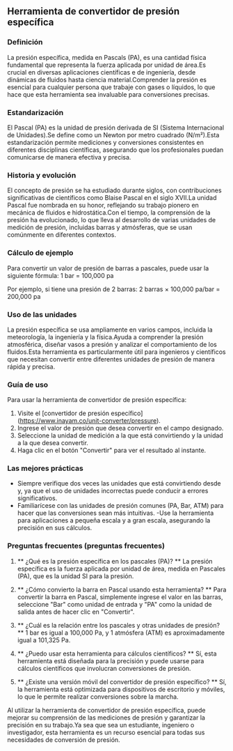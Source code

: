 ## Herramienta de convertidor de presión específica

### Definición
La presión específica, medida en Pascals (PA), es una cantidad física fundamental que representa la fuerza aplicada por unidad de área.Es crucial en diversas aplicaciones científicas e de ingeniería, desde dinámicas de fluidos hasta ciencia material.Comprender la presión es esencial para cualquier persona que trabaje con gases o líquidos, lo que hace que esta herramienta sea invaluable para conversiones precisas.

### Estandarización
El Pascal (PA) es la unidad de presión derivada de SI (Sistema Internacional de Unidades).Se define como un Newton por metro cuadrado (N/m²).Esta estandarización permite mediciones y conversiones consistentes en diferentes disciplinas científicas, asegurando que los profesionales puedan comunicarse de manera efectiva y precisa.

### Historia y evolución
El concepto de presión se ha estudiado durante siglos, con contribuciones significativas de científicos como Blaise Pascal en el siglo XVII.La unidad Pascal fue nombrada en su honor, reflejando su trabajo pionero en mecánica de fluidos e hidrostática.Con el tiempo, la comprensión de la presión ha evolucionado, lo que lleva al desarrollo de varias unidades de medición de presión, incluidas barras y atmósferas, que se usan comúnmente en diferentes contextos.

### Cálculo de ejemplo
Para convertir un valor de presión de barras a pascales, puede usar la siguiente fórmula:
1 bar = 100,000 pa

Por ejemplo, si tiene una presión de 2 barras:
2 barras × 100,000 pa/bar = 200,000 pa

### Uso de las unidades
La presión específica se usa ampliamente en varios campos, incluida la meteorología, la ingeniería y la física.Ayuda a comprender la presión atmosférica, diseñar vasos a presión y analizar el comportamiento de los fluidos.Esta herramienta es particularmente útil para ingenieros y científicos que necesitan convertir entre diferentes unidades de presión de manera rápida y precisa.

### Guía de uso
Para usar la herramienta de convertidor de presión específica:
1. Visite el [convertidor de presión específico] (https://www.inayam.co/unit-converter/pressure).
2. Ingrese el valor de presión que desea convertir en el campo designado.
3. Seleccione la unidad de medición a la que está convirtiendo y la unidad a la que desea convertir.
4. Haga clic en el botón "Convertir" para ver el resultado al instante.

### Las mejores prácticas
- Siempre verifique dos veces las unidades que está convirtiendo desde y, ya que el uso de unidades incorrectas puede conducir a errores significativos.
- Familiarícese con las unidades de presión comunes (PA, Bar, ATM) para hacer que las conversiones sean más intuitivas.
-Use la herramienta para aplicaciones a pequeña escala y a gran escala, asegurando la precisión en sus cálculos.

### Preguntas frecuentes (preguntas frecuentes)

1. ** ¿Qué es la presión específica en los pascales (PA)? **
La presión específica es la fuerza aplicada por unidad de área, medida en Pascales (PA), que es la unidad SI para la presión.

2. ** ¿Cómo convierto la barra en Pascal usando esta herramienta? **
Para convertir la barra en Pascal, simplemente ingrese el valor en las barras, seleccione "Bar" como unidad de entrada y "PA" como la unidad de salida antes de hacer clic en "Convertir".

3. ** ¿Cuál es la relación entre los pascales y otras unidades de presión? **
1 bar es igual a 100,000 Pa, y 1 atmósfera (ATM) es aproximadamente igual a 101,325 Pa.

4. ** ¿Puedo usar esta herramienta para cálculos científicos? **
Sí, esta herramienta está diseñada para la precisión y puede usarse para cálculos científicos que involucran conversiones de presión.

5. ** ¿Existe una versión móvil del convertidor de presión específico? **
Sí, la herramienta está optimizada para dispositivos de escritorio y móviles, lo que le permite realizar conversiones sobre la marcha.

Al utilizar la herramienta de convertidor de presión específica, puede mejorar su comprensión de las mediciones de presión y garantizar la precisión en su trabajo.Ya sea que sea un estudiante, ingeniero o investigador, esta herramienta es un recurso esencial para todas sus necesidades de conversión de presión.